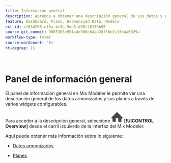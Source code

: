 ```yaml
---
title: Información general
description: Aprenda a obtener una descripción general de sus datos y planes armonizados en Mix Modeler.
feature: Dashboard, Plans, Harmonized Data, Models
exl-id: ef034268-ef0a-4c9b-9dd5-d98ff8150b95
source-git-commit: 9085363e951a4e306c64ad28f56e2c15b4a6029a
workflow-type: tm+mt
source-wordcount: '61'
ht-degree: 1%

---
```


# Panel de información general


El panel de información general en Mix Modeler le permite ver una descripción general de los datos armonizados y sus planes a través de varios widgets configurables.

Para acceder a la descripción general, seleccione ![Inicio](/help/assets//icons/Home.svg) **[!UICONTROL Overview]** desde el carril izquierdo de la interfaz del Mix Modeler.

Aquí puede obtener más información sobre lo siguiente:

* [Datos armonizados](harmonized-data.md)

* [Planes](plans.md)

